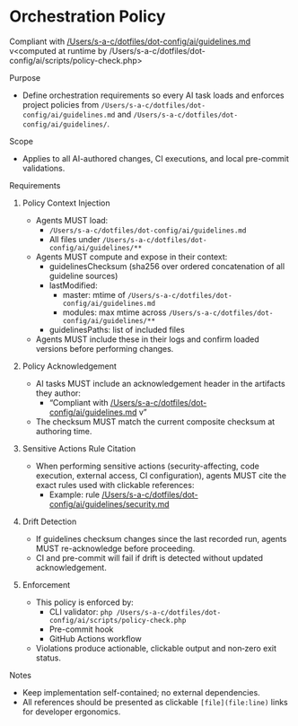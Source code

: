# Orchestration Policy

Compliant with [/Users/s-a-c/dotfiles/dot-config/ai/guidelines.md](/Users/s-a-c/dotfiles/dot-config/ai/guidelines.md) v<computed at runtime by /Users/s-a-c/dotfiles/dot-config/ai/scripts/policy-check.php>

Purpose
- Define orchestration requirements so every AI task loads and enforces project policies from `/Users/s-a-c/dotfiles/dot-config/ai/guidelines.md` and `/Users/s-a-c/dotfiles/dot-config/ai/guidelines/`.

Scope
- Applies to all AI-authored changes, CI executions, and local pre-commit validations.

Requirements
1) Policy Context Injection
   - Agents MUST load:
     - `/Users/s-a-c/dotfiles/dot-config/ai/guidelines.md`
     - All files under `/Users/s-a-c/dotfiles/dot-config/ai/guidelines/**`
   - Agents MUST compute and expose in their context:
     - guidelinesChecksum (sha256 over ordered concatenation of all guideline sources)
     - lastModified:
       - master: mtime of `/Users/s-a-c/dotfiles/dot-config/ai/guidelines.md`
       - modules: max mtime across `/Users/s-a-c/dotfiles/dot-config/ai/guidelines/**`
     - guidelinesPaths: list of included files
   - Agents MUST include these in their logs and confirm loaded versions before performing changes.

2) Policy Acknowledgement
   - AI tasks MUST include an acknowledgement header in the artifacts they author:
     - “Compliant with [/Users/s-a-c/dotfiles/dot-config/ai/guidelines.md](/Users/s-a-c/dotfiles/dot-config/ai/guidelines.md) v<checksum>”
   - The checksum MUST match the current composite checksum at authoring time.

3) Sensitive Actions Rule Citation
   - When performing sensitive actions (security-affecting, code execution, external access, CI configuration), agents MUST cite the exact rules used with clickable references:
     - Example: rule [/Users/s-a-c/dotfiles/dot-config/ai/guidelines/security.md](/Users/s-a-c/dotfiles/dot-config/ai/guidelines/security.md:42)

4) Drift Detection
   - If guidelines checksum changes since the last recorded run, agents MUST re-acknowledge before proceeding.
   - CI and pre-commit will fail if drift is detected without updated acknowledgement.

5) Enforcement
   - This policy is enforced by:
     - CLI validator: `php /Users/s-a-c/dotfiles/dot-config/ai/scripts/policy-check.php`
     - Pre-commit hook
     - GitHub Actions workflow
   - Violations produce actionable, clickable output and non‑zero exit status.

Notes
- Keep implementation self-contained; no external dependencies.
- All references should be presented as clickable `[file](file:line)` links for developer ergonomics.
